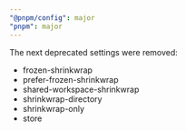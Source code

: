 ```yaml
---
"@pnpm/config": major
"pnpm": major
---
```


The next deprecated settings were removed:

* frozen-shrinkwrap
* prefer-frozen-shrinkwrap
* shared-workspace-shrinkwrap
* shrinkwrap-directory
* shrinkwrap-only
* store
